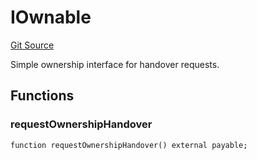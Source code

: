 # IOwnable
[Git Source](https://github.com/NaniDAO/accounts/blob/4fa25bf2c7729a2efb0aebee862ab87efef9e09e/src/ownership/Passkeys.sol)

Simple ownership interface for handover requests.


## Functions
### requestOwnershipHandover


```solidity
function requestOwnershipHandover() external payable;
```

